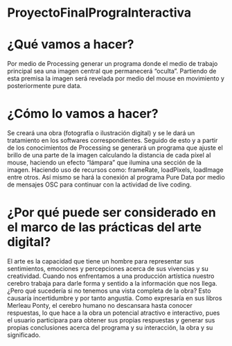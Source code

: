 # ProyectoFinalPrograInteractiva

# ¿Qué vamos a hacer?

Por medio de Processing generar un programa donde el medio de trabajo principal sea una imagen central que permanecerá “oculta”. Partiendo de esta premisa la imagen será revelada por medio del mouse en movimiento y posteriormente pure data.

# ¿Cómo lo vamos a hacer?

Se creará una obra (fotografía o ilustración digital) y se le dará un tratamiento en los softwares correspondientes. 
Seguido de esto y a partir de los conocimientos de Processing se generará un programa que ajuste el brillo de una parte de la imagen calculando la distancia de cada píxel al mouse, haciendo un efecto “lámpara” que ilumina una sección de la imagen. 
Haciendo uso de recursos como: frameRate, loadPixels, loadImage entre otros. 
Así mismo se hará la conexión al programa Pure Data por medio de mensajes OSC para continuar con la actividad de live coding.

# ¿Por qué puede ser considerado en el marco de las prácticas del arte digital? 

El arte es la capacidad que tiene un hombre para representar sus sentimientos, emociones y percepciones acerca de sus vivencias y su creatividad. Cuando nos enfrentamos a una producción artística nuestro cerebro trabaja para darle forma y sentido a la información que nos llega. ¿Pero qué sucedería si no tenemos una vista completa de la obra? Esto causaría incertidumbre y por tanto angustia. Como expresaría en sus libros Merleau Ponty, el cerebro humano no descansara hasta conocer respuestas, lo que hace a la obra un potencial atractivo e interactivo, pues el usuario participara para obtener sus propias respuestas y generar sus propias conclusiones acerca del programa y su interacción, la obra y su significado.
